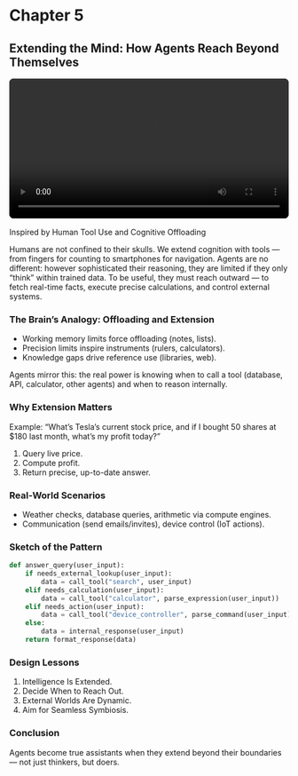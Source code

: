 # Chapter 5

## Extending the Mind: How Agents Reach Beyond Themselves

<div style="margin: 1rem 0;">
  <video controls playsinline preload="metadata" style="width:100%;max-width:960px;border-radius:8px;background:#000;">
    <source src="Extending_the_Mind.mp4" type="video/mp4">
    Your browser does not support the video tag. You can
    <a href="Extending_the_Mind.mp4">download the MP4</a>.
  </video>
</div>

Inspired by Human Tool Use and Cognitive Offloading

Humans are not confined to their skulls. We extend cognition with tools — from fingers for counting to smartphones for navigation. Agents are no different: however sophisticated their reasoning, they are limited if they only “think” within trained data. To be useful, they must reach outward — to fetch real-time facts, execute precise calculations, and control external systems.

### The Brain’s Analogy: Offloading and Extension

- Working memory limits force offloading (notes, lists).
- Precision limits inspire instruments (rulers, calculators).
- Knowledge gaps drive reference use (libraries, web).

Agents mirror this: the real power is knowing when to call a tool (database, API, calculator, other agents) and when to reason internally.

### Why Extension Matters

Example: “What’s Tesla’s current stock price, and if I bought 50 shares at $180 last month, what’s my profit today?”

1. Query live price.
2. Compute profit.
3. Return precise, up-to-date answer.

### Real-World Scenarios

- Weather checks, database queries, arithmetic via compute engines.
- Communication (send emails/invites), device control (IoT actions).

### Sketch of the Pattern

```python
def answer_query(user_input):
    if needs_external_lookup(user_input):
        data = call_tool("search", user_input)
    elif needs_calculation(user_input):
        data = call_tool("calculator", parse_expression(user_input))
    elif needs_action(user_input):
        data = call_tool("device_controller", parse_command(user_input))
    else:
        data = internal_response(user_input)
    return format_response(data)
```

### Design Lessons

1. Intelligence Is Extended.
2. Decide When to Reach Out.
3. External Worlds Are Dynamic.
4. Aim for Seamless Symbiosis.

### Conclusion

Agents become true assistants when they extend beyond their boundaries — not just thinkers, but doers.
